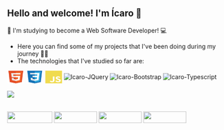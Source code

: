 ## Hello and welcome! I'm Ícaro 👋


🔭 I'm studying to become a Web Software Developer! 💻
- Here you can find some of my projects that I've been doing during my journey 👨‍💻
- The technologies that I've studied so far are:
<div style="display: inline_block;">
  <img align="center" alt="Icaro-HTML" height="30" width="40" src="https://raw.githubusercontent.com/devicons/devicon/master/icons/html5/html5-original.svg">
  <img align="center" alt="Icaro-CSS" height="30" width="40" src="https://raw.githubusercontent.com/devicons/devicon/master/icons/css3/css3-original.svg">
  <img align="center" alt="Icaro-JS" height="30" width="40" src="https://raw.githubusercontent.com/devicons/devicon/master/icons/javascript/javascript-plain.svg">
  <img align="center" alt="Icaro-JQuery" height="30" width="40" src="https://cdn.jsdelivr.net/gh/devicons/devicon/icons/jquery/jquery-original.svg" />
  <img align="center" alt="Icaro-Bootstrap" height="35" width="40" src="https://cdn.jsdelivr.net/gh/devicons/devicon/icons/bootstrap/bootstrap-plain.svg"/>
  <img align="center" alt="Icaro-Typescript" height="30" width="40" src="https://cdn.jsdelivr.net/gh/devicons/devicon/icons/typescript/typescript-plain.svg" />
  
</div>

<br>


<img  width="37%" src="https://github-readme-stats.vercel.app/api/top-langs/?username=icaro-fcc&layout=compact&theme=nord"/>  

  ##

  
 
  <a href="#" target="_blank"><img width="105" height="27" src="https://img.shields.io/badge/-Instagram-%23E4405F?style=for-the-badge&logo=instagram&logoColor=white" target="_blank"></a>
 <a href="https://discordapp.com/users/Ícaro#9900" target="_blank"><img width="100" height="27" src="https://img.shields.io/badge/Discord-7289DA?style=for-the-badge&logo=discord&logoColor=white" target="_blank"></a> 
  <a href = "mailto:icrfcc@gmail.com"><img width="100" height="27" src="https://img.shields.io/badge/-Gmail-%23333?style=for-the-badge&logo=gmail&logoColor=white" target="_blank"></a>
  <a href="#" target="_blank"><img width="100" height="27" src="https://img.shields.io/badge/-LinkedIn-%230077B5?style=for-the-badge&logo=linkedin&logoColor=white" target="_blank"></a> 
    

